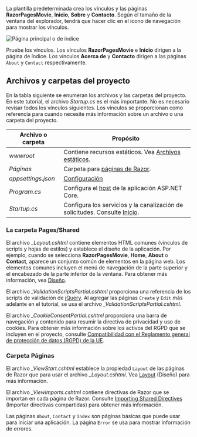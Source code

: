 La plantilla predeterminada crea los vínculos y las páginas **RazorPagesMovie**, **Inicio**, **Sobre** y **Contacto**. Según el tamaño de la ventana del explorador, tendrá que hacer clic en el icono de navegación para mostrar los vínculos.

![Página principal o de índice](~/tutorials/razor-pages/razor-pages-start/_static/home2.png)

Pruebe los vínculos. Los vínculos **RazorPagesMovie** e **Inicio** dirigen a la página de índice. Los vínculos **Acerca de** y **Contacto** dirigen a las páginas `About` y `Contact` respectivamente.

## <a name="project-files-and-folders"></a>Archivos y carpetas del proyecto

En la tabla siguiente se enumeran los archivos y las carpetas del proyecto. En este tutorial, el archivo *Startup.cs* es el más importante. No es necesario revisar todos los vínculos siguientes. Los vínculos se proporcionan como referencia para cuando necesite más información sobre un archivo o una carpeta del proyecto.

| Archivo o carpeta | Propósito |
| -------------- | ------- |
| *wwwroot* | Contiene recursos estáticos. Vea [Archivos estáticos](xref:fundamentals/static-files). |
| *Páginas* | Carpeta para [páginas de Razor](xref:razor-pages/index). |
| *appsettings.json* | [Configuración](xref:fundamentals/configuration/index) |
| *Program.cs* | Configura el [host](xref:fundamentals/host/index) de la aplicación ASP.NET Core. |
| *Startup.cs* | Configura los servicios y la canalización de solicitudes. Consulte [Inicio](xref:fundamentals/startup). |

### <a name="the-pagesshared-folder"></a>La carpeta Pages/Shared

El archivo *_Layout.cshtml* contiene elementos HTML comunes (vínculos de scripts y hojas de estilos) y establece el diseño de la aplicación. Por ejemplo, cuando se selecciona **RazorPagesMovie**, **Home**, **About** o **Contact**, aparece un conjunto común de elementos en la página web. Los elementos comunes incluyen el menú de navegación de la parte superior y el encabezado de la parte inferior de la ventana. Para obtener más información, vea [Diseño](xref:mvc/views/layout).

El archivo *_ValidationScriptsPartial.cshtml* proporciona una referencia de los scripts de validación de [jQuery](https://jquery.com/). Al agregar las páginas `Create` y `Edit` más adelante en el tutorial, se usa el archivo *_ValidationScriptsPartial.cshtml*.

El archivo *_CookieConsentPartial.cshtml* proporciona una barra de navegación y contenido para resumir la directiva de privacidad y uso de cookies. Para obtener más información sobre los activos del RGPD que se incluyen en el proyecto, consulte [Compatibilidad con el Reglamento general de protección de datos (RGPD) de la UE](xref:security/gdpr).

### <a name="the-pages-folder"></a>Carpeta Páginas

El archivo *_ViewStart.cshtml* establece la propiedad `Layout` de las páginas de Razor que para usar el archivo *_Layout.cshtml*. Vea [Layout](xref:mvc/views/layout) (Diseño) para más información.

El archivo *_ViewImports.cshtml* contiene directivas de Razor que se importan en cada página de Razor. Consulte [Importing Shared Directives](xref:mvc/views/layout#importing-shared-directives) (Importar directivas compartidas) para obtener más información.

Las páginas `About`, `Contact` y `Index` son páginas básicas que puede usar para iniciar una aplicación. La página `Error` se usa para mostrar información de errores.
